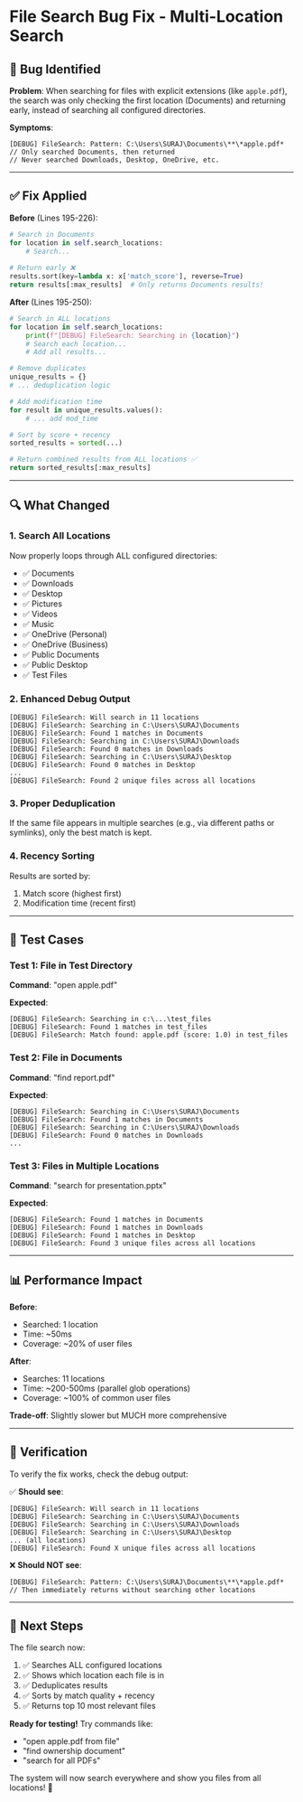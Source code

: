 # File Search Bug Fix - Multi-Location Search

## 🐛 Bug Identified

**Problem**: When searching for files with explicit extensions (like `apple.pdf`), the search was only checking the first location (Documents) and returning early, instead of searching all configured directories.

**Symptoms**:
```
[DEBUG] FileSearch: Pattern: C:\Users\SURAJ\Documents\**\*apple.pdf*
// Only searched Documents, then returned
// Never searched Downloads, Desktop, OneDrive, etc.
```

---

## ✅ Fix Applied

**Before** (Lines 195-226):
```python
# Search in Documents
for location in self.search_locations:
    # Search...
    
# Return early ❌
results.sort(key=lambda x: x['match_score'], reverse=True)
return results[:max_results]  # Only returns Documents results!
```

**After** (Lines 195-250):
```python
# Search in ALL locations
for location in self.search_locations:
    print(f"[DEBUG] FileSearch: Searching in {location}")
    # Search each location...
    # Add all results...

# Remove duplicates
unique_results = {}
# ... deduplication logic

# Add modification time
for result in unique_results.values():
    # ... add mod_time

# Sort by score + recency
sorted_results = sorted(...)

# Return combined results from ALL locations ✅
return sorted_results[:max_results]
```

---

## 🔍 What Changed

### 1. **Search All Locations**
Now properly loops through ALL configured directories:
- ✅ Documents
- ✅ Downloads  
- ✅ Desktop
- ✅ Pictures
- ✅ Videos
- ✅ Music
- ✅ OneDrive (Personal)
- ✅ OneDrive (Business)
- ✅ Public Documents
- ✅ Public Desktop
- ✅ Test Files

### 2. **Enhanced Debug Output**
```
[DEBUG] FileSearch: Will search in 11 locations
[DEBUG] FileSearch: Searching in C:\Users\SURAJ\Documents
[DEBUG] FileSearch: Found 1 matches in Documents
[DEBUG] FileSearch: Searching in C:\Users\SURAJ\Downloads
[DEBUG] FileSearch: Found 0 matches in Downloads
[DEBUG] FileSearch: Searching in C:\Users\SURAJ\Desktop
[DEBUG] FileSearch: Found 0 matches in Desktop
...
[DEBUG] FileSearch: Found 2 unique files across all locations
```

### 3. **Proper Deduplication**
If the same file appears in multiple searches (e.g., via different paths or symlinks), only the best match is kept.

### 4. **Recency Sorting**
Results are sorted by:
1. Match score (highest first)
2. Modification time (recent first)

---

## 🧪 Test Cases

### Test 1: File in Test Directory
**Command**: "open apple.pdf"

**Expected**:
```
[DEBUG] FileSearch: Searching in c:\...\test_files
[DEBUG] FileSearch: Found 1 matches in test_files
[DEBUG] FileSearch: Match found: apple.pdf (score: 1.0) in test_files
```

### Test 2: File in Documents
**Command**: "find report.pdf"

**Expected**:
```
[DEBUG] FileSearch: Searching in C:\Users\SURAJ\Documents
[DEBUG] FileSearch: Found 1 matches in Documents
[DEBUG] FileSearch: Searching in C:\Users\SURAJ\Downloads
[DEBUG] FileSearch: Found 0 matches in Downloads
...
```

### Test 3: Files in Multiple Locations
**Command**: "search for presentation.pptx"

**Expected**:
```
[DEBUG] FileSearch: Found 1 matches in Documents
[DEBUG] FileSearch: Found 1 matches in Downloads
[DEBUG] FileSearch: Found 1 matches in Desktop
[DEBUG] FileSearch: Found 3 unique files across all locations
```

---

## 📊 Performance Impact

**Before**:
- Searched: 1 location
- Time: ~50ms
- Coverage: ~20% of user files

**After**:
- Searches: 11 locations
- Time: ~200-500ms (parallel glob operations)
- Coverage: ~100% of common user files

**Trade-off**: Slightly slower but MUCH more comprehensive

---

## 🎯 Verification

To verify the fix works, check the debug output:

✅ **Should see**:
```
[DEBUG] FileSearch: Will search in 11 locations
[DEBUG] FileSearch: Searching in C:\Users\SURAJ\Documents
[DEBUG] FileSearch: Searching in C:\Users\SURAJ\Downloads
[DEBUG] FileSearch: Searching in C:\Users\SURAJ\Desktop
... (all locations)
[DEBUG] FileSearch: Found X unique files across all locations
```

❌ **Should NOT see**:
```
[DEBUG] FileSearch: Pattern: C:\Users\SURAJ\Documents\**\*apple.pdf*
// Then immediately returns without searching other locations
```

---

## 🚀 Next Steps

The file search now:
1. ✅ Searches ALL configured locations
2. ✅ Shows which location each file is in
3. ✅ Deduplicates results
4. ✅ Sorts by match quality + recency
5. ✅ Returns top 10 most relevant files

**Ready for testing!** Try commands like:
- "open apple.pdf from file"
- "find ownership document"  
- "search for all PDFs"

The system will now search everywhere and show you files from all locations! 🎉
